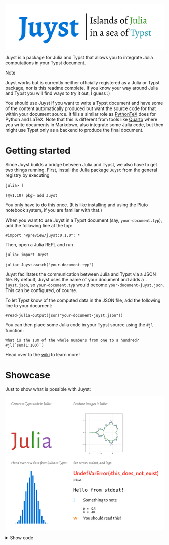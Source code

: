 ![logo](assets/logo.svg)

Juyst is a package for Julia and Typst that allows you to integrate Julia
computations in your Typst document.

> [!NOTE]
> Juyst works but is currently neither officially registered as a Julia or
> Typst package, nor is this readme complete.
> If you know your way around Julia and Typst you will find ways to try it out,
> I guess :)

You should use Juyst if you want to write a Typst document and have some of the
content automatically produced but want the source code for that within your
document source.
It fills a similar role as [PythonTeX](https://github.com/gpoore/pythontex)
does for Python and LaTeX.
Note that this is different from tools like [Quarto](https://quarto.org/) where
you write documents in Markdown, also integrate some Julia code, but then might
use Typst only as a backend to produce the final document.

# Getting started

Since Juyst builds a bridge between Julia and Typst, we also have to get two
things running.
First, install the Julia package `Juyst` from the general registry by executing
```julia-repl
julia> ]

(@v1.10) pkg> add Juyst
```
You only have to do this once.
(It is like installing and using the Pluto notebook system, if you are familiar
with that.)

When you want to use Juyst in a Typst document (say, `your-document.typ`),
add the following line at the top:
```typ
#import "@preview/juyst:0.1.0": *
```
Then, open a Julia REPL and run
```julia-repl
julia> import Juyst

julia> Juyst.watch("your-document.typ")
```

Juyst facilitates the communication between Julia and Typst via a JSON file.
By default, Juyst uses the name of your document and adds a `-juyst.json`, so
`your-document.typ` would become `your-document-juyst.json`.
This can be configured, of course.

To let Typst know of the computed data in the JSON file, add the following line
to your document:
```typ
#read-julia-output(json("your-document-juyst.json"))
```

You can then place some Julia code in your Typst source using the `#jl`
function:
```typ
What is the sum of the whole numbers from one to a hundred? #jl(`sum(1:100)`)
```

Head over to the [wiki](https://github.com/andreasKroepelin/juyst/wiki) to
learn more!

# Showcase

Just to show what is possible with Juyst:

![demo](examples/demo.svg)

<details>
<summary>Show code</summary>
````
#import "@preview/juyst:0.1.0": *

#set page(width: auto, height: auto, margin: 1em)
#set text(font: "Alegreya Sans")
#let note = text.with(size: .7em, fill: luma(100), style: "italic")

#read-julia-output(json("demo-juyst.json"))
#jl-pkg("Colors", "Typstry", "Makie", "CairoMakie", "SummaryTables")

#grid(
  columns: 2,
  gutter: 1em,
  align: top,
  [
    #note[Generate Typst code in Julia:]

    #set text(size: 4em)
    #jl(```julia
      using Typstry, Colors

      parts = map([:red, :green, :purple], ["Ju", "li", "a"]) do name, text
        color = hex(Colors.JULIA_LOGO_COLORS[name])
        "#text(fill: rgb(\"$color\"))[$text]"
      end
      TypstText(join(parts))
    ```)
  ],
  [
    #note[Produce images in Julia:]

    #set image(width: 10em)
    #jl(recompute: false, ```
      using Makie, CairoMakie

      as = -2.2:.01:.7
      bs = -1.5:.01:1.5
      C = [a + b * im for a in as, b in bs]
      function mandelbrot(c)
        z = c
        i = 1
        while i < 100 && abs2(z) < 4
          z = z^2 + c
          i += 1
        end
        i
      end

      contour(as, bs, mandelbrot.(C), axis = (;aspect = DataAspect()))
    ```)
  ],
  [
    #note[Hand over raw data from Julia to Typst:]
    #let barchart(counts) = {
      set align(bottom)
      let bars = counts.map(count => rect(
        width: .3em,
        height: count * 9em,
        stroke: white,
        fill: blue,
      ))
      stack(dir: ltr, ..bars)
    }

    #jl-raw(fn: it => barchart(it.result.data), ```julia
      p = .5
      n = 40
      counts = zeros(n + 1)
      for _ in 1:10_000
        count = 0
        for _ in 1:n
          if rand() < p
            count += 1
          end
        end
        counts[count + 1] += 1
      end

      counts ./= maximum(counts)
      lo, hi = findfirst(>(1e-3), counts), findlast(>(1e-3), counts)
      counts[lo:hi]
    ```)
  ],
  [
    #note[See errors, stdout, and logs:]

    #jl(```julia
      println("Hello from stdout!")
      @info "Something to note" n p
      @warn "You should read this!"
      this_does_not_exist
    ```)
  ]
)
````
</details>
